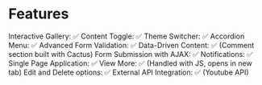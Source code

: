 Features
===

Interactive Gallery: ✅
Content Toggle: ✅
Theme Switcher: ✅
Accordion Menu: ✅
Advanced Form Validation: ✅
Data-Driven Content: ✅ (Comment section built with Cactus) 
Form Submission with AJAX: ✅
Notifications: ✅
Single Page Application: ✅
View More: ✅ (Handled with JS, opens in new tab)
Edit and Delete options: ✅
External API Integration: ✅ (Youtube API)
